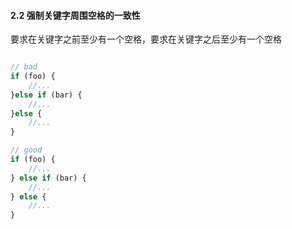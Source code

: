 #### 2.2 强制关键字周围空格的一致性
要求在关键字之前至少有一个空格，要求在关键字之后至少有一个空格
```javascript

// bad
if (foo) {
    //...
}else if (bar) {
    //...
}else {
    //...
}

// good
if (foo) {
    //...
} else if (bar) {
    //...
} else {
    //...
}
```